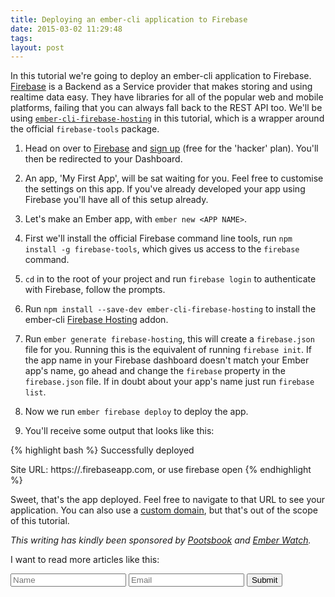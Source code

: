 ```yaml
---
title: Deploying an ember-cli application to Firebase
date: 2015-03-02 11:29:48 
tags: 
layout: post
---
```

In this tutorial we're going to deploy an ember-cli application to Firebase. [Firebase](https://www.firebase.com/) is a Backend as a Service provider that makes storing and using realtime data easy. They have libraries for all of the popular web and mobile platforms, failing that you can always fall back to the REST API too. We'll be using [`ember-cli-firebase-hosting`](https://github.com/dhaulagiri/ember-cli-firebase-hosting) in this tutorial, which is a wrapper around the official `firebase-tools` package. 

1) Head on over to [Firebase](https://www.firebase.com/) and [sign up](https://www.firebase.com/signup/) (free for the 'hacker' plan). You'll then be redirected to your Dashboard. 

2) An app, 'My First App', will be sat waiting for you. Feel free to customise the settings on this app. If you've already developed your app using Firebase you'll have all of this setup already. 

3) Let's make an Ember app, with `ember new <APP NAME>`.

4) First we'll install the official Firebase command line tools, run `npm install -g firebase-tools`, which gives us access to the `firebase` command.

5) `cd` in to the root of your project and run `firebase login` to authenticate with Firebase, follow the prompts.

6) Run `npm install --save-dev ember-cli-firebase-hosting` to install the ember-cli [Firebase Hosting](https://www.firebase.com/docs/hosting/quickstart.html) addon.

7) Run `ember generate firebase-hosting`, this will create a `firebase.json` file for you. Running this is the equivalent of running `firebase init`. If the app name in your Firebase dashboard doesn't match your Ember app's name, go ahead and change the `firebase` property in the `firebase.json` file. If in doubt about your app's name just run `firebase list`.   

8) Now we run `ember firebase deploy` to deploy the app.

9) You'll receive some output that looks like this:

{% highlight bash %}
Successfully deployed

Site URL: https://<APP NAME>.firebaseapp.com, or use firebase open
{% endhighlight %}

Sweet, that's the app deployed. Feel free to navigate to that URL to see your application. You can also use a [custom domain](https://www.firebase.com/docs/hosting/guide/custom-domain.html), but that's out of the scope of this tutorial. 

*This writing has kindly been sponsored by [Pootsbook](https://twitter.com/pootsbook) and [Ember Watch](https://github.com/emberwatch).*

I want to read more articles like this:

<form accept-charset="UTF-8" action="https://formkeep.com/f/0e0fbc4cd1a7" method="POST">
  <input type="hidden" name="utf8" value="✓">
  <input type="hidden" name="article-title" value="Deploying an ember-cli application to Firebase">
  <input type="text" name="name" placeholder="Name">
  <input type="email" name="email" placeholder="Email">
  <input type="submit" value="Submit">
</form>
